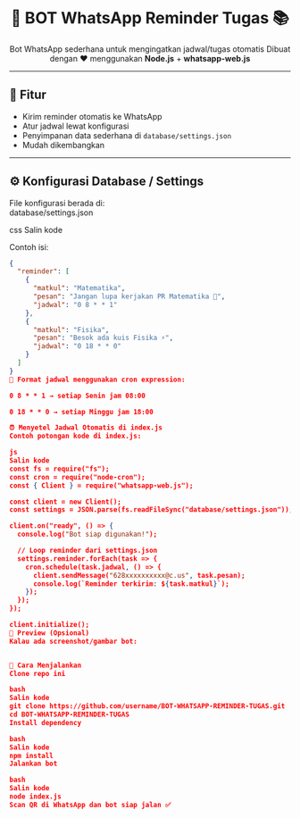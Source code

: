 <!-- Banner -->
<h1 align="center">🤖 BOT WhatsApp Reminder Tugas 📚</h1>
<p align="center">
  Bot WhatsApp sederhana untuk mengingatkan jadwal/tugas otomatis  
  Dibuat dengan ❤️ menggunakan <b>Node.js</b> + <b>whatsapp-web.js</b>
</p>

---

## 🚀 Fitur
- Kirim reminder otomatis ke WhatsApp
- Atur jadwal lewat konfigurasi
- Penyimpanan data sederhana di `database/settings.json`
- Mudah dikembangkan

---

## ⚙️ Konfigurasi Database / Settings

File konfigurasi berada di:  
database/settings.json

css
Salin kode

Contoh isi:
```json
{
  "reminder": [
    {
      "matkul": "Matematika",
      "pesan": "Jangan lupa kerjakan PR Matematika 📘",
      "jadwal": "0 8 * * 1" 
    },
    {
      "matkul": "Fisika",
      "pesan": "Besok ada kuis Fisika ⚡",
      "jadwal": "0 18 * * 0"
    }
  ]
}
📌 Format jadwal menggunakan cron expression:

0 8 * * 1 → setiap Senin jam 08:00

0 18 * * 0 → setiap Minggu jam 18:00

⏰ Menyetel Jadwal Otomatis di index.js
Contoh potongan kode di index.js:

js
Salin kode
const fs = require("fs");
const cron = require("node-cron");
const { Client } = require("whatsapp-web.js");

const client = new Client();
const settings = JSON.parse(fs.readFileSync("database/settings.json"));

client.on("ready", () => {
  console.log("Bot siap digunakan!");

  // Loop reminder dari settings.json
  settings.reminder.forEach(task => {
    cron.schedule(task.jadwal, () => {
      client.sendMessage("628xxxxxxxxxx@c.us", task.pesan);
      console.log(`Reminder terkirim: ${task.matkul}`);
    });
  });
});

client.initialize();
📸 Preview (Opsional)
Kalau ada screenshot/gambar bot:


🔧 Cara Menjalankan
Clone repo ini

bash
Salin kode
git clone https://github.com/username/BOT-WHATSAPP-REMINDER-TUGAS.git
cd BOT-WHATSAPP-REMINDER-TUGAS
Install dependency

bash
Salin kode
npm install
Jalankan bot

bash
Salin kode
node index.js
Scan QR di WhatsApp dan bot siap jalan ✅
